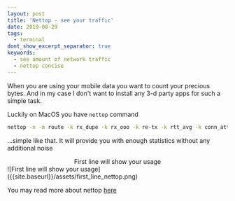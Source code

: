 ```yaml
---
layout: post
title: 'Nettop - see your traffic'
date: 2019-08-29
tags:
  - terminal
dont_show_excerpt_separator: true
keywords:
  - see amount of network traffic
  - nettop concise
---
```


When you are using your mobile data you want to count your precious bytes.
And in my case I don't want to install any 3-d party apps for such a simple task.

Luckily on MacOS you have `nettop` command

```bash
nettop -n -m route -k rx_dupe -k rx_ooo -k re-tx -k rtt_avg -k conn_att -k conn_est
```

...simple like that. It will provide you with enough statistics without any additional noise

<center>First line will show your usage</center>
![First line will show your usage]({{site.baseurl}}/assets/first_line_nettop.png)

You may read more about nettop [here](http://osxdaily.com/2013/06/07/watch-network-traffic-mac-os-x-nettop/)
